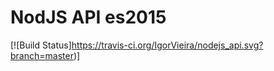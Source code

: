 # NodJS API es2015

[![Build Status]https://travis-ci.org/IgorVieira/nodejs_api.svg?branch=master)]
